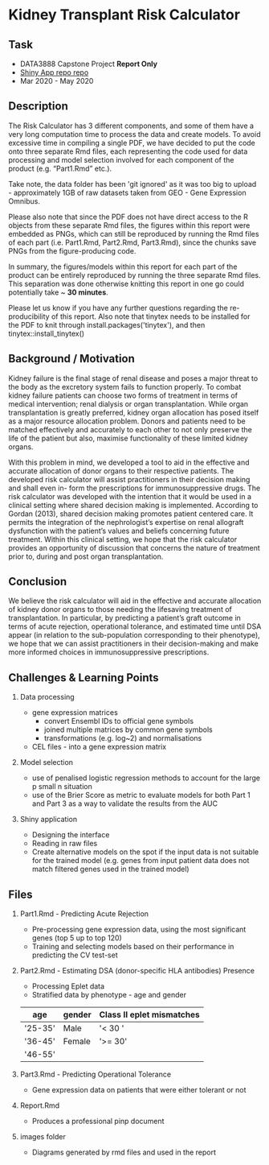 Kidney Transplant Risk Calculator
=======================================

Task
-------------------
- DATA3888 Capstone Project **Report Only**
 - [Shiny App repo repo](https://github.sydney.edu.au/awon6941/DATA3888-Project-ShinyApp "Shiny App repo")
- Mar 2020 - May 2020

Description
-------------------
The Risk Calculator has 3 different components, and some of them have a very long computation time to process the data and create models. To avoid excessive time in compiling a single PDF, we have decided to put the code onto three separate Rmd files, each representing the code used for data processing and model selection involved for each component of the product (e.g. “Part1.Rmd” etc.).

Take note, the data folder has been 'git ignored' as it was too big to upload - approximately 1GB of raw datasets taken from GEO - Gene Expression Omnibus.

Please also note that since the PDF does not have direct access to the R objects from these separate Rmd files, the figures within this report were embedded as PNGs, which can still be reproduced by running the Rmd files of each part (i.e. Part1.Rmd, Part2.Rmd, Part3.Rmd), since the chunks save PNGs from the figure-producing code.

In summary, the figures/models within this report for each part of the product can be entirely reproduced by running the three separate Rmd files. This separation was done otherwise knitting this report in one go could potentially take ~ **30 minutes**.

Please let us know if you have any further questions regarding the re- producibility of this report. Also note that tinytex needs to be installed for the PDF to knit through install.packages('tinytex'), and then tinytex::install_tinytex()

Background / Motivation
-------------------
Kidney failure is the final stage of renal disease and poses a major threat to the body as the excretory system fails to function properly. To combat kidney failure patients can choose two forms of treatment in terms of medical intervention; renal dialysis or organ transplantation. While organ transplantation is greatly preferred, kidney organ allocation has posed itself as a major resource allocation problem. Donors and patients need to be matched effectively and accurately to each other to not only preserve the life of the patient but also, maximise functionality of these limited kidney organs.

With this problem in mind, we developed a tool to aid in the effective and accurate allocation of donor organs to their respective patients. The developed risk calculator will assist practitioners in their decision making and shall even in- form the prescriptions for immunosuppressive drugs. The risk calculator was developed with the intention that it would be used in a clinical setting where shared decision making is implemented. According to Gordan (2013), shared decision making promotes patient centered care. It permits the integration of the nephrologist’s expertise on renal allograft dysfunction with the patient’s values and beliefs concerning future treatment. Within this clinical setting, we hope that the risk calculator provides an opportunity of discussion that concerns the nature of treatment prior to, during and post organ transplantation.

Conclusion
-------------------
We believe the risk calculator will aid in the effective and accurate allocation of kidney donor organs to those needing the lifesaving treatment of transplantation. In particular, by predicting a patient’s graft outcome in terms of acute rejection, operational tolerance, and estimated time until DSA appear (in relation to the sub-population corresponding to their phenotype), we hope that we can assist practitioners in their decision-making and make more informed choices in immunosuppressive prescriptions.

Challenges & Learning Points
-------------------
1. Data processing
   - gene expression matrices
     - convert Ensembl IDs to official gene symbols
     - joined multiple matrices by common gene symbols
     - transformations (e.g. log~2) and normalisations
   - CEL files - into a gene expression matrix

2. Model selection
   - use of penalised logistic regression methods to account for the large p small n situation
   - use of the Brier Score as metric to evaluate models for both Part 1 and Part 3 as a way to validate the results from the AUC

3. Shiny application
   - Designing the interface
   - Reading in raw files
   - Create alternative models on the spot if the input data is not suitable for the trained model (e.g. genes from input patient data does not match filtered genes used in the trained model)

Files
-------------------
1. Part1.Rmd - Predicting Acute Rejection
   - Pre-processing gene expression data, using the most significant genes (top 5 up to top 120)
   - Training and selecting models based on their performance in predicting the CV test-set

2. Part2.Rmd - Estimating DSA (donor-specific HLA antibodies) Presence
   - Processing Eplet data
   - Stratified data by phenotype - age and gender

   | age | gender | Class II eplet mismatches |
   | --- | --- | --- |
   | '25-35' | Male | '< 30 ' |
   | '36-45' | Female | '>= 30' |
   | '46-55' |  |  |

3. Part3.Rmd - Predicting Operational Tolerance
   - Gene expression data on patients that were either tolerant or not

4. Report.Rmd
   - Produces a professional pinp document

5. images folder
   - Diagrams generated by rmd files and used in the report
